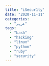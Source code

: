 ```yaml
---
title: "iSecur1ty"
date: "2020-11-11"
categories:
  - "عربي"
tags:
  - "bash"
  - "hacking"
  - "linux"
  - "python"
  - "ruby"
  - "security"
---
```

